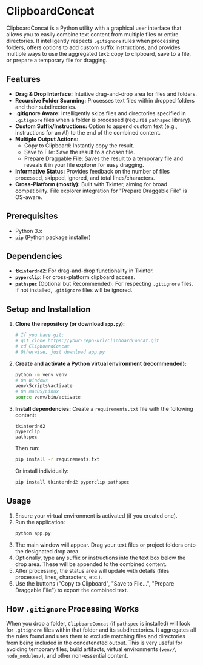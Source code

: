 # ClipboardConcat

ClipboardConcat is a Python utility with a graphical user interface that allows you to easily combine text content from multiple files or entire directories. It intelligently respects `.gitignore` rules when processing folders, offers options to add custom suffix instructions, and provides multiple ways to use the aggregated text: copy to clipboard, save to a file, or prepare a temporary file for dragging.

## Features

* **Drag & Drop Interface:** Intuitive drag-and-drop area for files and folders.
* **Recursive Folder Scanning:** Processes text files within dropped folders and their subdirectories.
* **.gitignore Aware:** Intelligently skips files and directories specified in `.gitignore` files when a folder is processed (requires `pathspec` library).
* **Custom Suffix/Instructions:** Option to append custom text (e.g., instructions for an AI) to the end of the combined content.
* **Multiple Output Actions:**
    * Copy to Clipboard: Instantly copy the result.
    * Save to File: Save the result to a chosen file.
    * Prepare Draggable File: Saves the result to a temporary file and reveals it in your file explorer for easy dragging.
* **Informative Status:** Provides feedback on the number of files processed, skipped, ignored, and total lines/characters.
* **Cross-Platform (mostly):** Built with Tkinter, aiming for broad compatibility. File explorer integration for "Prepare Draggable File" is OS-aware.

## Prerequisites

* Python 3.x
* `pip` (Python package installer)

## Dependencies

* **`tkinterdnd2`**: For drag-and-drop functionality in Tkinter.
* **`pyperclip`**: For cross-platform clipboard access.
* **`pathspec`** (Optional but Recommended): For respecting `.gitignore` files. If not installed, `.gitignore` files will be ignored.

## Setup and Installation

1.  **Clone the repository (or download `app.py`):**
    ```bash
    # If you have git:
    # git clone https://your-repo-url/ClipboardConcat.git
    # cd ClipboardConcat
    # Otherwise, just download app.py
    ```

2.  **Create and activate a Python virtual environment (recommended):**
    ```bash
    python -m venv venv
    # On Windows
    venv\Scripts\activate
    # On macOS/Linux
    source venv/bin/activate
    ```

3.  **Install dependencies:**
    Create a `requirements.txt` file with the following content:
    ```
    tkinterdnd2
    pyperclip
    pathspec
    ```
    Then run:
    ```bash
    pip install -r requirements.txt
    ```
    Or install individually:
    ```bash
    pip install tkinterdnd2 pyperclip pathspec
    ```

## Usage

1.  Ensure your virtual environment is activated (if you created one).
2.  Run the application:
    ```bash
    python app.py
    ```
3.  The main window will appear. Drag your text files or project folders onto the designated drop area.
4.  Optionally, type any suffix or instructions into the text box below the drop area. These will be appended to the combined content.
5.  After processing, the status area will update with details (files processed, lines, characters, etc.).
6.  Use the buttons ("Copy to Clipboard", "Save to File...", "Prepare Draggable File") to export the combined text.

## How `.gitignore` Processing Works

When you drop a folder, `ClipboardConcat` (if `pathspec` is installed) will look for `.gitignore` files within that folder and its subdirectories. It aggregates all the rules found and uses them to exclude matching files and directories from being included in the concatenated output. This is very useful for avoiding temporary files, build artifacts, virtual environments (`venv/`, `node_modules/`), and other non-essential content.
